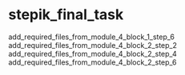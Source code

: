 # stepik_final_task
add_required_files_from_module_4_block_1_step_6
add_required_files_from_module_4_block_2_step_2
add_required_files_from_module_4_block_2_step_4
add_required_files_from_module_4_block_2_step_6